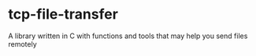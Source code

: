 # tcp-file-transfer
A library written in C with functions and tools that may help you send files remotely
